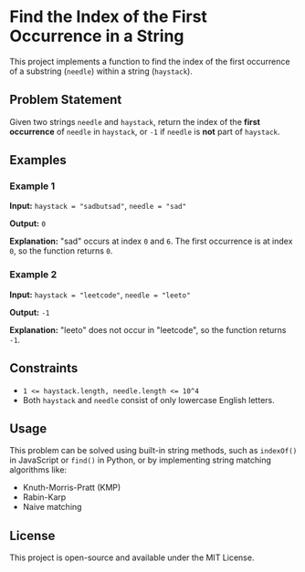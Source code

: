 # Find the Index of the First Occurrence in a String

This project implements a function to find the index of the first occurrence of a substring (`needle`) within a string (`haystack`).

## Problem Statement

Given two strings `needle` and `haystack`, return the index of the **first occurrence** of `needle` in `haystack`, or `-1` if `needle` is **not** part of `haystack`.

## Examples

### Example 1
**Input:** `haystack = "sadbutsad"`, `needle = "sad"`

**Output:** `0`

**Explanation:**
"sad" occurs at index `0` and `6`.
The first occurrence is at index `0`, so the function returns `0`.

### Example 2
**Input:** `haystack = "leetcode"`, `needle = "leeto"`

**Output:** `-1`

**Explanation:**
"leeto" does not occur in "leetcode", so the function returns `-1`.

## Constraints

- `1 <= haystack.length, needle.length <= 10^4`
- Both `haystack` and `needle` consist of only lowercase English letters.

## Usage
This problem can be solved using built-in string methods, such as `indexOf()` in JavaScript or `find()` in Python, or by implementing string matching algorithms like:
- Knuth-Morris-Pratt (KMP)
- Rabin-Karp
- Naive matching

## License
This project is open-source and available under the MIT License.